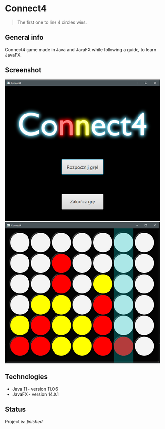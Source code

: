 # Connect4
> The first one to line 4 circles wins.

## General info
 Connect4 game made in Java and JavaFX while following a guide, to learn JavaFX.

## Screenshot
![Example screenshot](./Connect4Game/screen1.png)
![Example screenshot](./Connect4Game/screen2.png)

## Technologies
* Java 11 - version 11.0.6
* JavaFX - version 14.0.1

## Status
Project is: _finished_
